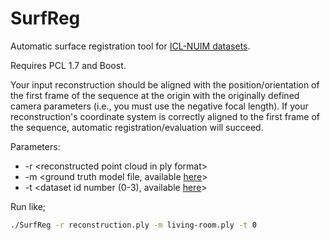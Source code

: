 # SurfReg
Automatic surface registration tool for [ICL-NUIM datasets](http://www.doc.ic.ac.uk/~ahanda/VaFRIC/iclnuim.html).

Requires PCL 1.7 and Boost.

Your input reconstruction should be aligned with the position/orientation of the first frame of the sequence at the origin with the originally defined camera parameters (i.e., you must use the negative focal length). If your reconstruction's coordinate system is correctly aligned to the first frame of the sequence, automatic registration/evaluation will succeed. 

Parameters:
* -r \<reconstructed point cloud in ply format\>
* -m \<ground truth model file, available [here](http://www.doc.ic.ac.uk/~ahanda/living-room.ply.tar.gz)\>
* -t \<dataset id number (0-3), available [here](http://www.doc.ic.ac.uk/~ahanda/VaFRIC/iclnuim.html)\>

Run like;

```bash
./SurfReg -r reconstruction.ply -m living-room.ply -t 0
```
